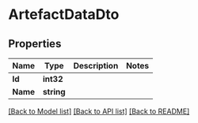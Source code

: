 # ArtefactDataDto

## Properties

Name | Type | Description | Notes
------------ | ------------- | ------------- | -------------
**Id** | **int32** |  | 
**Name** | **string** |  | 

[[Back to Model list]](../README.md#documentation-for-models) [[Back to API list]](../README.md#documentation-for-api-endpoints) [[Back to README]](../README.md)


